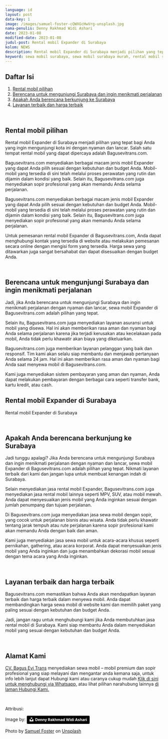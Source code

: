 ```yaml
---
language: id
layout: post
data-key: 1
image: /images/samuel-foster-cQWXGcHwVrg-unsplash.jpg
nama-penulis: Denny Rakhmad Widi Ashari
date: 2023-01-08
modified-date: 2023-01-08
judul-post: Rental mobil Expander di Surabaya
kolom: NEWS
description: Rental mobil Expander di Surabaya menjadi pilihan yang tepat bagi Anda yang ingin mengunjungi kota ini dengan nyaman dan lancar.
keyword: sewa mobil surabaya, sewa mobil surabaya murah, rental mobil surabaya, rental mobil surabaya murah, bagusevitrans, CV. Bagus Evi Trans, bagusevitrans.com, sewa mobil di surabaya, rental mobil di surabaya
---
```

<div class="card">
	<h2 class="card-title">Daftar Isi</h2>
<ol>
    <li><a href="{{ page.url }}#1">Rental mobil pilihan</a></li>
    <li><a href="{{ page.url }}#2">Berencana untuk mengunjungi Surabaya dan ingin menikmati perjalanan</a></li>
    <li><a href="{{ page.url }}#3">Apakah Anda berencana berkunjung ke Surabaya</a></li>
    <li><a href="{{ page.url }}#4">Layanan terbaik dan harga terbaik</a></li>
</ol>
</div>
<br>
<h2 class="card-title" id="1">Rental mobil pilihan</h2>
<p class="info">
    Rental mobil Expander di Surabaya menjadi pilihan yang tepat bagi Anda yang ingin mengunjungi kota ini dengan nyaman dan lancar. Salah satu tempat rental mobil yang dapat dipercaya adalah Bagusevitrans.com.
</p>
<p class="info">
    Bagusevitrans.com menyediakan berbagai macam jenis mobil Expander yang dapat Anda pilih sesuai dengan kebutuhan dan budget Anda. Mobil-mobil yang tersedia di sini telah melalui proses perawatan yang rutin dan dijamin dalam kondisi yang baik. Selain itu, Bagusevitrans.com juga menyediakan sopir profesional yang akan memandu Anda selama perjalanan.
</p>
<p class="info">
    Bagusevitrans.com menyediakan berbagai macam jenis mobil Expander yang dapat Anda pilih sesuai dengan kebutuhan dan budget Anda. Mobil-mobil yang tersedia di sini telah melalui proses perawatan yang rutin dan dijamin dalam kondisi yang baik. Selain itu, Bagusevitrans.com juga menyediakan sopir profesional yang akan memandu Anda selama perjalanan.
</p>
<p class="info">
    Untuk pemesanan rental mobil Expander di Bagusevitrans.com, Anda dapat menghubungi kontak yang tersedia di website atau melakukan pemesanan secara online dengan mengisi form yang tersedia. Harga sewa yang ditawarkan juga sangat bersahabat dan dapat disesuaikan dengan budget Anda.
</p>
<br>
<h2 class="card-title" id="2">Berencana untuk mengunjungi Surabaya dan ingin menikmati perjalanan</h2>
<p class="info">
    Jadi, jika Anda berencana untuk mengunjungi Surabaya dan ingin menikmati perjalanan dengan nyaman dan lancar, sewa mobil Expander di Bagusevitrans.com adalah pilihan yang tepat.
</p>
<p class="info">
    Selain itu, Bagusevitrans.com juga menyediakan layanan asuransi untuk mobil yang disewa. Hal ini akan memberikan rasa aman dan nyaman bagi Anda selama perjalanan karena jika terjadi kerusakan atau kecelakaan pada mobil, Anda tidak perlu khawatir akan biaya yang dikeluarkan.
</p>
<p class="info">
    Bagusevitrans.com juga memberikan layanan pelanggan yang baik dan responsif. Tim kami akan selalu siap membantu dan menjawab pertanyaan Anda selama 24 jam. Hal ini akan memberikan rasa aman dan nyaman bagi Anda saat menyewa mobil di Bagusevitrans.com.
</p>
<p class="info">
    Kami juga menyediakan sistem pembayaran yang aman dan nyaman, Anda dapat melakukan pembayaran dengan berbagai cara seperti transfer bank, kartu kredit, atau cash.
</p>
<h2 class="card-title">Rental mobil Expander di Surabaya</h2>
<p class="info">Rental mobil Expander di Surabaya</p>
<amp-img src="{{ site.url }}/images/rental-mobil-xpander.png" width="509" height="509" alt="Rental mobil Expander di Surabaya" title="Rental mobil Expander di Surabaya" layout="fixed"></amp-img>
<br>
<h2 class="card-title" id="3">Apakah Anda berencana berkunjung ke Surabaya</h2>
<p class="info">
    Jadi tunggu apalagi? Jika Anda berencana untuk mengunjungi Surabaya dan ingin menikmati perjalanan dengan nyaman dan lancar, sewa mobil Expander di Bagusevitrans.com adalah pilihan yang tepat. Nikmati layanan terbaik dari kami dan jangan lupa untuk membuat kenangan indah di Surabaya.
</p>
<p class="info">
    Selain menyediakan jasa rental mobil Expander, Bagusevitrans.com juga menyediakan jasa rental mobil lainnya seperti MPV, SUV, atau mobil mewah. Anda dapat menyesuaikan jenis mobil yang Anda inginkan sesuai dengan jumlah penumpang dan tujuan perjalanan.
</p>
<p class="info">
    Di Bagusevitrans.com juga menyediakan jasa sewa mobil dengan sopir, yang cocok untuk perjalanan bisnis atau wisata. Anda tidak perlu khawatir tentang jarak tempuh atau rute perjalanan karena sopir profesional kami akan memandu Anda dengan baik dan aman.
</p>
<p class="info">
    Kami juga menyediakan jasa sewa mobil untuk acara-acara khusus seperti pernikahan, gathering, atau acara korporat. Anda dapat menyesuaikan jenis mobil yang Anda inginkan dan juga menambahkan dekorasi mobil sesuai dengan tema acara yang Anda inginkan.
</p>
<br>
<h2 class="card-title" id="4">Layanan terbaik dan harga terbaik</h2>
<p class="info">
    Bagusevitrans.com memastikan bahwa Anda akan mendapatkan layanan terbaik dan harga terbaik dalam menyewa mobil. Anda dapat membandingkan harga sewa mobil di website kami dan memilih paket yang paling sesuai dengan kebutuhan dan budget Anda.
</p>
<p class="info">
    Jadi, jangan ragu untuk menghubungi kami jika Anda membutuhkan jasa rental mobil di Surabaya. Kami siap membantu Anda dalam menyediakan mobil yang sesuai dengan kebutuhan dan budget Anda.
</p>
<br>
<h2 class="card-title">Alamat Kami</h2>
<p class="info">
	<a href="/">CV. Bagus Evi Trans</a> menyediakan sewa mobil – mobil premium dan sopir profesional yang siap melayani dan mengantar anda kemana saja, untuk info lebih lanjut dapat Hubungi kami atau caranya cukup mudah <a href="https://web.whatsapp.com/send?phone=6281357754513&text=Hallo,%20CS%20bagusevitrans.com">Klik di sini untuk menghubungi via Whatsapp,</a> atau lihat pilihan narahubung lainnya <a href="/kontak-kami/">di laman Hubungi Kami.</a>
</p>
<br>
<p>
    Attribusi:
</p>
Image by: <a style="background-color:black;color:white;text-decoration:none;padding:4px 6px;font-family:-apple-system, BlinkMacSystemFont, &quot;San Francisco&quot;, &quot;Helvetica Neue&quot;, Helvetica, Ubuntu, Roboto, Noto, &quot;Segoe UI&quot;, Arial, sans-serif;font-size:12px;font-weight:bold;line-height:1.2;display:inline-block;border-radius:3px" href="https://unsplash.com/@dennyrwa?utm_medium=referral&amp;utm_campaign=photographer-credit&amp;utm_content=creditBadge" target="_blank" rel="noopener noreferrer" title="Download free do whatever you want high-resolution photos from Denny Rakhmad Widi Ashari"><span style="display:inline-block;padding:2px 3px"><svg xmlns="http://www.w3.org/2000/svg" style="height:12px;width:auto;position:relative;vertical-align:middle;top:-2px;fill:white" viewBox="0 0 32 32"><title>unsplash-logo</title><path d="M10 9V0h12v9H10zm12 5h10v18H0V14h10v9h12v-9z"></path></svg></span><span style="display:inline-block;padding:2px 3px">Denny Rakhmad Widi Ashari</span></a> 

Photo by <a href="https://unsplash.com/@samuelfoster_co_uk?utm_source=unsplash&utm_medium=referral&utm_content=creditCopyText">Samuel Foster</a> on <a href="https://unsplash.com/photos/cQWXGcHwVrg?utm_source=unsplash&utm_medium=referral&utm_content=creditCopyText">Unsplash</a>
  